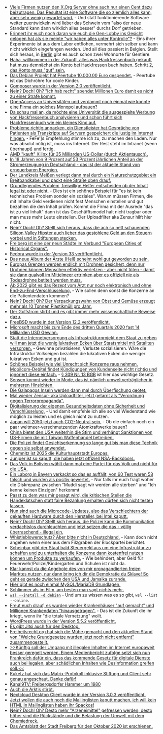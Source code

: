 * [Viele Firmen nutzen den X.Org Server ohne auch nur einen Cent dazu beizutragen. Das Resultat ist eine Software die so ziemlich alles kann, aber sehr wenig gewartet wird.](https://www.phoronix.com/scan.php?page=news_item&px=XServer-Abandonware) - Und statt funktionierende Software weiter zuentwickeln wird lieber das Schwein vom "also der neue Standard kann dann wirklich alles besser" durchs Dorf getrieben.
* [Erinnert ihr euch noch daran wie euch die Gen-Lobby ins Gesicht gelogen hat als sie meinte "wir haben alles unter Kontrolle"?](https://blog.fefe.de/?ts=a16b1c8b) - Eins ihrer Experimente ist aus dem Labor entflohen, vermehrt sich selber und kann nicht wirklich eingefangen werden. Und all dies passiert in Belgien. Stellt sich heraus, in [Berlin](https://blog.fefe.de/?ts=a168153b) gibt es auch schon zwei Wohnorte für Gentiere.
* [Haha, willkommen in der Zukunft, alles was Hackfressenbuch gekauft hat muss demnächst ein Konto bei Hackfressen buch haben. Schritt 2, das Konto muss "gut" sein.](https://www.golem.de/news/quest-2-wer-facebook-loescht-verliert-inhalte-bei-oculus-2010-151718.html)
* [Das Debian Projekt hat Peertube 10.000,00 Euro gespendet.](https://www.golem.de/news/peertube-debian-spendet-fuer-freie-live-streaming-software-2010-151715.html) - Peertube ist das Dichröhre für coole Kinder.
* [Composer wurde in der Version 2.0 veröffentlicht.](https://blog.packagist.com/composer-2-0-is-now-available/)
* [Nein? Doch! Oh? "Ich hab recht" spendet Millionen Euro damit es nicht zu einer Strafe kommt.](https://netzpolitik.org/2020/wie-der-datenkonzern-den-journalismus-umgarnt/)
* [OpenAccess an Universitäten und verdammt noch einmal wie konnte eine Firma ein solches Monopol aufbauen?](https://netzpolitik.org/2020/neues-vom-grossverlag-elsevier-kein-open-access-deal-dafuer-mit-spyware-gegen-schattenbibliotheken/)
* [Da schau mal an, da möchte eine Universität die ausgespielte Werbung von Hackfressenbuch analysieren und schon führt sich Hackfressenbuch wie ein kleines Kind auf.](https://www.golem.de/news/social-media-facebook-will-forschungsprojekt-unterbinden-2010-151723.html)
* [Probleme richtig anpacken, ein Dienstleister hat Gespräche von Patienten als Transkripte auf Servern gespeichert die lustig im Internet hingen.](https://blog.fefe.de/?ts=a166c841) - FeFe']s Empfehlung stimme ich zu, zu machen den Laden. Nur was absolut nötig ist, muss ins Internet. Der Rest steht im Intranet (wenn überhaupt) und fertig.
* [AMD "kauft" Xilinx für 35 Milliarden US-Dollar (durch Aktientausch).](https://www.planet3dnow.de/cms/59284-amd-uebernimmt-xilinx-fuer-35-milliarden-us-dollar/)
* [In 18 Jahren von 9 Prozent auf 53 Prozent jährlichen Anteil an der Stromerzeugung in Deutschland - das ist der aktuelle Stand von erneuerbaren Energien.](https://www.sonnenseite.com/de/energie/erneuerbare-steuern-in-deutschland-auf-neuen-rekord-zu/)
* [Der Landkreis Meißen verlegt dann mal durch ein Naturschutzgebiet ein Breitbandkabel und packt eine Straße oben drauf.](https://sachsen.nabu.de/news/2020/28859.html)
* [Grundlegendes Problem, freiwillige Helfer entscheiden ob der Inhalt legal ist oder nicht.](https://netzpolitik.org/2020/missbrauch-auf-porno-plattformen-xhamster-laesst-freiwillige-mutmasslich-illegale-fotos-moderieren/) - Dies ist ein schönes Beispiel für "es ist kein technisches Problem sonder ein soziales". Warum müssen Firmen, die mit Inhalte Geld verdienen nicht fest Menschen einstellen und gut bezahlen die den Inhalt prüfen. Kommt die Firma mit der Ausrede "das ist zu viel Inhalt" dann ist das Geschäfftsmodel halt nicht tragbar oder man muss mehr Leute einstellen. Der Uploadfilter aka Zensur hilft hier nicht.
* [Nein? Doch! Oh? Stellt sich heraus, dass die ach so nett schauenden Silicon Valley Hipster auch lieber das gestohlene Geld an den Steuern vorbei und in Stiftungen stecken.](https://netzpolitik.org/2020/medienmaezen-google-milliarden-von-den-neuen-medici/)
* [Freiberg ist eine der neun Städte im Verbund "European Cities of Historical Organs".](http://echo-organs.org/)
* [Fedora wurde in der Version 33 veröffentlicht.](https://lwn.net/Articles/835366/rss)
* [Das neue Album der Ärzte (Hell) scheint wohl gut geworden zu sein.](https://tuxproject.de/blog/2020/10/metakritik-die-aerzte-hell/)
* [Europas Grenzen werden endlich mit Drohnen gesichert, denn nur Drohnen können Menschen effektiv verletzen - aber nicht töten - damit sie dann qualvoll im Mittelmeer ertrinken aber es offiziell nie als Todesdrohne betitelt werden muss.](https://netzpolitik.org/2020/auftraege-an-ruestungskonzerne-italien-und-frontex-ueberwachen-das-mittelmeer-jetzt-mit-drohnen/)
* [Ab 2022 gibt es das Rezept vom Arzt nur noch elektronisch und ohne End-zu-End-Verschlüsselung.](https://www.kuketz-blog.de/e-rezept-ab-2022-ohne-ende-zu-ende-verschluesselung/) - Wie sollen denn sonst die Konzerne an die Patientendaten kommen?
* [Nein? Doch! Oh? Der Verpackungswahn von Obst und Gemüse erzeugt mehr als 10 Tonnen Plastikmüll pro Jahr.](https://www.sonnenseite.com/de/umwelt/immer-mehr-muell-durch-verpacktes-obst-und-gemuese/)
* [Der Golfstrom stirbt und es gibt immer mehr wissenschaftliche Beweise dazu.](https://www.sonnenseite.com/de/wissenschaft/neue-beweise-fuer-die-abschwaechung-des-golfstroms/)
* [FreeBSD wurde in der Version 12.2 veröffentlicht.](https://www.phoronix.com/scan.php?page=news_item&px=FreeBSD-12.2-Released)
* [Microsoft macht bis zum Ende des dritten Quartals 2020 fast 14 Milliarden USD Gewinn.](https://www.golem.de/news/quartalsbericht-microsoft-profitiert-doppelt-von-der-pandemie-2010-151765.html)
* [Statt die Internetversorgung als Infrastrukturprojekt dem Staat zu geben will man jetzt die wenig lukrativen Ecken über Staatsmittel mit Sataliten versorgen.](https://www.golem.de/news/bundesverkehrsministerium-regierung-koennte-satelliteninternet-foerdern-2010-151760.html) - Gewinne privatisieren, Verluste sozialisieren. Wäre die Infrastruktur Volkseigen bezahlen die lukrativen Ecken die weniger lukrativen Ecken und gut ist.
* [Schönes Beispiel wie viel Unrecht sich Konzerne raus nehmen. Mobilcom-Debitel findet Kündigungen von Kundenseite nicht richtig und ignoriert diese einfach.](https://www.golem.de/news/urteil-gegen-mobilcom-debitel-kuendigung-muss-nicht-telefonisch-bestaetigt-werden-2010-151756.html) - [§ 309 Nr. 13 BGB](https://www.gesetze-im-internet.de/bgb/__309.html) ist hier das wichtige Gesetz.
* [Sensen kommt wieder in Mode, das ist nämlich umweltverträglicher in mehreren Hinsichten.](https://sachsen.nabu.de/news/2020/28865.html)
* [Die Galapagos Inseln werden dann mal durch Überfischung geötet.](https://netzfrauen.org/2020/10/28/galapagos/)
* [Mal wieder Zensur- aka Uploadfilter, jetzt getarnt als "Verordnung gegen Terrorpropaganda".](https://www.tagesschau.de/investigativ/swr/upload-filter-terrorpropaganda-101.html)
* [Digitalisierung der eigenen Gesundheitsdaten ohne Sicherheit und Verschlüsselung.](https://netzpolitik.org/2020/jens-spahn-hat-es-eilig/) - Und damit empfehle ich alle so viel Wiederstand wie möglich zu leisten und es gleich nicht zu nutzen.
* [Japan will 2050 jetzt auch CO2-Neutral sein.](https://www.sonnenseite.com/de/politik/japan-will-bis-2050-co%e2%82%82%e2%80%91neutral-sein/) - Ob die einfach noch ein paar weltmeer-verschmutzenden Atomkraftwerke bauen?
* [China bietet den USA weiterhin die Stirn und verhängt Sanktionen von US-Firmen die mit Taiwan Waffenhandel betreiben.](https://blog.fefe.de/?ts=a16645fc)
* [Die Polizei findet Gesichtserkennung so lange gut bis man diese Technik gegen sie selbst anwendet.](https://blog.fefe.de/?ts=a166bed0)
* [Chemnitz ist 2025 die Kulturhauptstadt Europas.](https://www.tagesschau.de/kultur/chemnitz-kulturhauptstadt2025-101.html)
* [Juniper ist so kaputt, die haben jetzt offiziell NSA-Backdoors.](https://blog.fefe.de/?ts=a16722a3)
* [Das Volk in Bolivien wählt dann mal eine Partei für das Volk und nicht für die USA.](https://blog.fefe.de/?ts=a1671dcd)
* [Ein Laborg in Bayern verkackt so das es auffällt, von 60 Test waren 58 falsch und wurden als positiv gewertet.](https://blog.fefe.de/?ts=a167198f) - Nur falls ihr euch fragt woher die Diskrepanz zwischen "Muddi sagt wir werden alle sterben" und "Ich kenne keinen Einzigen" herkommt
* [Passt zu dem was mir gesagt wird, die kritischen Stellen die Händeklatschen statt faire Bezahlung erhalten dürfen sich nicht testen lassen.](https://blog.fefe.de/?ts=a1675c48)
* [Nun sind auch die Microcode-Updates, also das Verschlechtern der gekauften Hardware durch den Hersteller, bei Intel kaputt.](https://www.golem.de/news/cpu-me-hacker-knacken-intel-microcode-updates-2010-151797.html)
* [Nein? Doch! Oh? Stellt sich heraus, die Polizei kann die Kommunikation verdachtslos durchleuchten und jetzt setzen die das - völlig überraschend - illegal ein.](https://www.patrick-breyer.de/?p=593447)
* [Whistleblowerschutz? Aber bitte nicht in Deutschland.](https://verfassungsblog.de/ungleicher-schutz-fur-whistleblower/) - Kann doch nicht angehen wenn einer aus dem Filzgraben der Blockpartei berichtet.
* [Scheinbar gibt der Staat bald Steuergeld aus um eine Infrastruktur zu schaffen und zu unterhalten die Konzerne dann kostenfrei nutzen können um Produkte zu verkaufen.](https://www.golem.de/news/angela-merkel-draengt-autokonzerne-sollen-beim-datenraum-mobilitaet-mitmachen-2010-151783.html) - Wie behindert, aber Geld für Feuerwehr/Polizei/Kindergarten und Schulen ist nicht da.
* [Klar kannst du die Angebote des von mir propagandierten freien Marktes nutzen, nur dann bring ich dir die Demokratie du Sklave! So geht es gerade zwischen den USA und Jamaika zurande.](https://www.golem.de/news/usa-droht-jamaika-bei-einsatz-von-huawei-5g-keine-hilfe-mehr-bei-hurrikans-2010-151787.html)
* [Hier gibt es noch einmal MySQL/MariaDB Grundlagen.](https://opensource.com/article/20/10/mariadb-mysql-cheat-sheet)
* [Schlimmer als im Film, am besten man sagt nichts mehr.](https://www.dailydot.com/unclick/pycon-dongle-joke-misogyny-sexism-adria-richards/)
* [`wsl --install -d debian`](https://devblogs.microsoft.com/commandline/distro-installation-added-to-wsl-install-in-windows-10-insiders-preview-build-20246/) - Und um zu wissen was es so gibt, `wsl --list --online`.
* [Freut euch drauf, es wurden wieder Krankenhäuser "auf gemacht" und Millionen Krankendaten "hinausgetragen".](https://www.bleepingcomputer.com/news/security/brooklyn-and-vermont-hospitals-are-latest-ryuk-ransomware-victims/) - Das ist die Zukunft die ihr kriegt, wenn ihr "die totale Vernetzung" wollt.
* [WordPress wurde in der Version 5.5.2 veröffentlicht.](https://wordpress.org/news/2020/10/wordpress-5-5-2-security-and-maintenance-release/)
* [Es gibt Jitsi auch für den Desktop.](https://scheible.it/jitsi-meet-desktop/)
* [Freiheitsrecht.org hat sich die Mühe gemacht und den aktuellen Stand von "Welche Grundgesetze wurden jetzt noch nicht entfernt" zusammengestellt.](https://freiheitsrechte.org/corona-und-grundrechte/)
* [>>Künftig soll der Umgang mit illegalen Inhalten im Internet europaweit besser geregelt werden. Einem Medienbericht zufolge setzt sich nun Frankreich dafür ein, dass das kommende Gesetz für digitale Dienste auch bei legalen, aber schädlichen Inhalten wie Desinformation greifen soll.<<](https://netzpolitik.org/2020/musikindustrie-geht-gegen-youtube-dl-vor-und-behindert-damit-unsere-arbeit/)
* [Kuketz hat sich das Matrix-Protokoll inklusive Stiftung und Client sehr genau angeschaut. Danke dafür!](https://www.kuketz-blog.de/element-messaging-ueber-die-matrix-messenger-teil7/)
* [Kanal9TV: Freibergsdorfer Hammer um 1980](https://www.youtube.com/watch?v=VQ0DRHOBrL0)
* [Auch die Arktis stirbt.](https://netzfrauen.org/2020/10/30/arctic-ocean/)
* [Nextcloud Desktop Client wurde in der Version 3.0.3 veröffentlicht.](https://nextcloud.com/blog/desktop-client-3-0-3-is-here-with-over-a-dozen-fixes/)
* [Jetzt wollen die auch noch die Mailinglisten kaputt machen, ich will kein HTML in Mailinglisten haben ihr Spackos!](https://www.theregister.com/2020/08/25/linux_kernel_email/)
* [Nein? Doch! Oh? Desto mehr "Arzeneimittel" gefressen werden, desto höher sind die Rückstände und die Belastung der Umwelt mit dem Chemiedreck.](https://www.sonnenseite.com/de/umwelt/arzneimittelrueckstaende-in-der-umwelt/)
* [Das Amtsblatt der Stadt Freiberg für den Oktober 2020 ist erschienen.](https://www.freiberg.de/stadt-und-buerger/aktuelles/amtsblatt?tx_reintdownloadmanager_reintdlm%5Bdownloaduid%5D=5973&cHash=c7c87207f50a494e2300253ef3de78b2)
